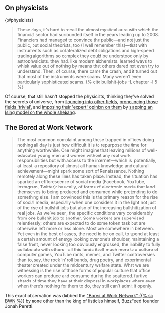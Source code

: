 ---
---

## On physicists

{:#physicists}
> These days, it’s hard to recall the almost mystical aura with which the
> financial sector had surrounded itself in the years leading up to 2008.
> Financiers had managed to convince the public—and not just the public, but
> social theorists, too (I well remember this)—that with instruments such as
> collateralized debt obligations and high-speed trading algorithms so complex
> they could be understood only by astrophysicists, they had, like modern
> alchemists, learned ways to whisk value out of nothing by means that others
> dared not even try to understand. Then, of course, there came the crash, and
> it turned out that most of the instruments were scams. Many weren’t even
> particularly sophisticated scams. {% cite bullshit-jobs -L chapter -l 5 %}

Of course, that still hasn't stopped the physicists, thinking they've solved
the secrets of universe, from [flouncing into other fields][trivial],
[pronouncing those fields 'trivial'][witten], and [imposing their 'expert'
opinion on them][covid-19-physicist] by [slapping an Ising model on the whole
shebang][covid-19-ising].

## The Bored at Work Network

> The most common complaint among those trapped in offices doing nothing all
> day is just how difficult it is to repurpose the time for anything
> worthwhile. One might imagine that leaving millions of well-educated young
> men and women without any real work responsibilities but with access to the
> internet—which is, potentially, at least, a repository of almost all human
> knowledge and cultural achievement—might spark some sort of Renaissance.
> Nothing remotely along these lines has taken place. Instead, the situation
> has sparked an efflorescence of social media (Facebook, YouTube, Instagram,
> Twitter): basically, of forms of electronic media that lend themselves to
> being produced and consumed while pretending to do something else. I am
> convinced this is the primary reason for the rise of social media,
> especially when one considers it in the light not just of the rise of
> bullshit jobs but also of the increasing bullshitization of real jobs. As
> we’ve seen, the specific conditions vary considerably from one bullshit job
> to another. Some workers are supervised relentlessly; others are expected to
> do some token task but are otherwise left more or less alone. Most are
> somewhere in between. Yet even in the best of cases, the need to be on call,
> to spend at least a certain amount of energy looking over one’s shoulder,
> maintaining a false front, never looking too obviously engrossed, the
> inability to fully collaborate with others—all this lends itself much more
> to a culture of computer games, YouTube rants, memes, and Twitter
> controversies than to, say, the rock ’n’ roll bands, drug poetry, and
> experimental theater created under the midcentury welfare state. What we are
> witnessing is the rise of those forms of popular culture that office workers
> can produce and consume during the scattered, furtive shards of time they
> have at their disposal in workplaces where even when there’s nothing for
> them to do, they still can’t admit it openly.

This exact observation was dubbed the ["Bored at Work Network"
({% sc BWN %})][bwn] by none other than the king of listicles himself, BuzzFeed founder
Jonah Peretti.


[bwn]: https://web.archive.org/web/20080223064617/http://www.stayfreemagazine.org/archives/25/jonah-peretti-interview.html
[covid-19-ising]: https://twitter.com/tobiasgalla/status/1243485690039582721?s=20
[covid-19-physicist]: https://xkcd.com/2355/
[trivial]: https://xkcd.com/793/
[witten]: https://twitter.com/daniela_witten/status/1301632149951410177